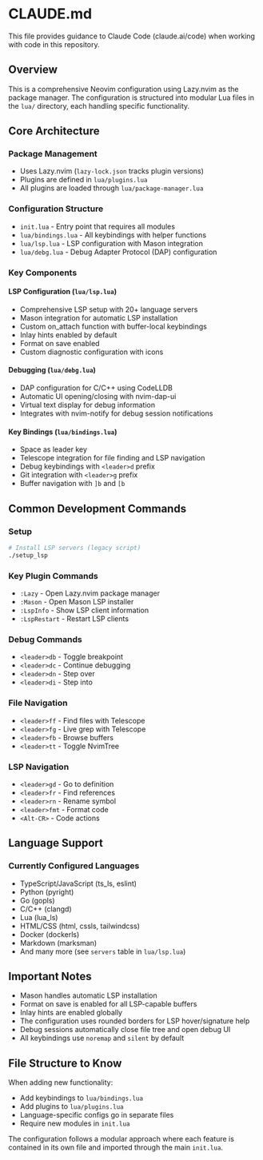 # CLAUDE.md

This file provides guidance to Claude Code (claude.ai/code) when working with code in this repository.

## Overview

This is a comprehensive Neovim configuration using Lazy.nvim as the package manager. The configuration is structured into modular Lua files in the `lua/` directory, each handling specific functionality.

## Core Architecture

### Package Management
- Uses Lazy.nvim (`lazy-lock.json` tracks plugin versions)
- Plugins are defined in `lua/plugins.lua`
- All plugins are loaded through `lua/package-manager.lua`

### Configuration Structure
- `init.lua` - Entry point that requires all modules
- `lua/bindings.lua` - All keybindings with helper functions
- `lua/lsp.lua` - LSP configuration with Mason integration
- `lua/debg.lua` - Debug Adapter Protocol (DAP) configuration

### Key Components

#### LSP Configuration (`lua/lsp.lua`)
- Comprehensive LSP setup with 20+ language servers
- Mason integration for automatic LSP installation
- Custom on_attach function with buffer-local keybindings
- Inlay hints enabled by default
- Format on save enabled
- Custom diagnostic configuration with icons

#### Debugging (`lua/debg.lua`)
- DAP configuration for C/C++ using CodeLLDB
- Automatic UI opening/closing with nvim-dap-ui
- Virtual text display for debug information
- Integrates with nvim-notify for debug session notifications

#### Key Bindings (`lua/bindings.lua`)
- Space as leader key
- Telescope integration for file finding and LSP navigation
- Debug keybindings with `<leader>d` prefix
- Git integration with `<leader>g` prefix
- Buffer navigation with `]b` and `[b`

## Common Development Commands

### Setup
```bash
# Install LSP servers (legacy script)
./setup_lsp
```

### Key Plugin Commands
- `:Lazy` - Open Lazy.nvim package manager
- `:Mason` - Open Mason LSP installer
- `:LspInfo` - Show LSP client information
- `:LspRestart` - Restart LSP clients

### Debug Commands
- `<leader>db` - Toggle breakpoint
- `<leader>dc` - Continue debugging
- `<leader>dn` - Step over
- `<leader>di` - Step into

### File Navigation
- `<leader>ff` - Find files with Telescope
- `<leader>fg` - Live grep with Telescope
- `<leader>fb` - Browse buffers
- `<leader>tt` - Toggle NvimTree

### LSP Navigation
- `<leader>gd` - Go to definition
- `<leader>fr` - Find references
- `<leader>rn` - Rename symbol
- `<leader>fmt` - Format code
- `<Alt-CR>` - Code actions

## Language Support

### Currently Configured Languages
- TypeScript/JavaScript (ts_ls, eslint)
- Python (pyright)
- Go (gopls)
- C/C++ (clangd)
- Lua (lua_ls)
- HTML/CSS (html, cssls, tailwindcss)
- Docker (dockerls)
- Markdown (marksman)
- And many more (see `servers` table in `lua/lsp.lua`)


## Important Notes

- Mason handles automatic LSP installation
- Format on save is enabled for all LSP-capable buffers
- Inlay hints are enabled globally
- The configuration uses rounded borders for LSP hover/signature help
- Debug sessions automatically close file tree and open debug UI
- All keybindings use `noremap` and `silent` by default

## File Structure to Know

When adding new functionality:
- Add keybindings to `lua/bindings.lua`
- Add plugins to `lua/plugins.lua`
- Language-specific configs go in separate files
- Require new modules in `init.lua`

The configuration follows a modular approach where each feature is contained in its own file and imported through the main `init.lua`.